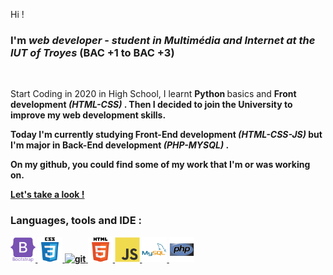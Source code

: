 Hi ! <br />
<h3> I'm <em>web developer </em> - <em> student in Multimédia and Internet at the IUT of Troyes </em> (BAC +1 to BAC +3) </h3> <br />

Start Coding in 2020 in High School, I learnt <strong> Python </strong> basics and <strong> Front development <strong><em> (HTML-CSS) </em>. Then I decided to join the University to improve my web development skills. 

Today I'm currently studying <strong> Front-End development </strong> <em> (HTML-CSS-JS) </em> but I'm major in <strong> Back-End development </strong> <em> (PHP-MYSQL) </em>. 

On my github, you could find some of my work that I'm or was working on. <br />

<a href="https://github.com/jpayet?tab=repositories" alt="repositories"> Let's take a look ! </a>

<h3> Languages, tools and IDE :</h3> 

<a href="https://getbootstrap.com" target="_blank">
 <img src="https://raw.githubusercontent.com/devicons/devicon/master/icons/bootstrap/bootstrap-plain-wordmark.svg" alt="bootstrap" width="40" height="40"/> 
</a> 
<a href="https://www.w3schools.com/css/" target="_blank"> 
 <img src="https://raw.githubusercontent.com/devicons/devicon/master/icons/css3/css3-original-wordmark.svg" alt="css3" width="40" height="40"/> 
</a> 
<a href="https://git-scm.com/" target="_blank"> 
 <img src="https://www.vectorlogo.zone/logos/git-scm/git-scm-icon.svg" alt="git" width="40" height="40"/> 
</a> 
<a href="https://www.w3.org/html/" target="_blank"> 
 <img src="https://raw.githubusercontent.com/devicons/devicon/master/icons/html5/html5-original-wordmark.svg" alt="html5" width="40" height="40"/> 
</a> 
<a href="https://developer.mozilla.org/en-US/docs/Web/JavaScript" target="_blank"> 
 <img src="https://raw.githubusercontent.com/devicons/devicon/master/icons/javascript/javascript-original.svg" alt="javascript" width="40" height="40"/> 
</a> 
<a href="https://www.mysql.com/" target="_blank"> 
 <img src="https://raw.githubusercontent.com/devicons/devicon/master/icons/mysql/mysql-original-wordmark.svg" alt="mysql" width="40" height="40"/> 
</a> 
<a href="https://www.php.net" target="_blank">
 <img src="https://raw.githubusercontent.com/devicons/devicon/master/icons/php/php-original.svg" alt="php" width="40" height="40"/>
</a>
 
  
  
 
 
 
 
 


